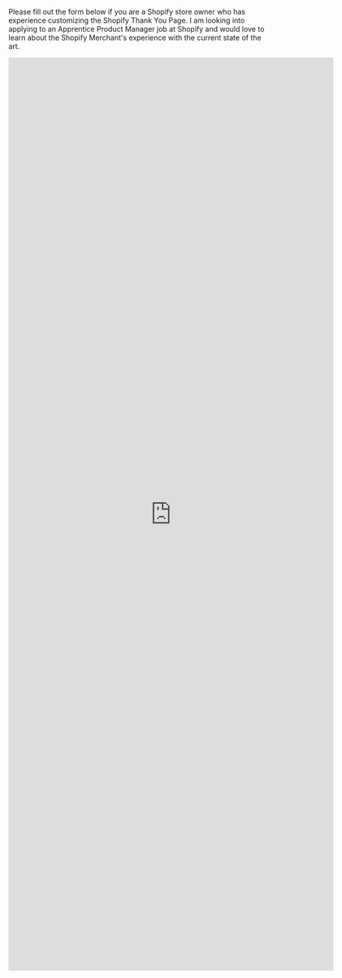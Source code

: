 

Please fill out the form below if you are a Shopify store owner who has experience customizing the Shopify Thank You Page. I am looking into applying to an Apprentice Product Manager job at Shopify and would love to learn about the Shopify Merchant's experience with the current state of the art.

<iframe src="https://docs.google.com/forms/d/e/1FAIpQLScvXb30RmzYQzgkOI7_qdBfdtjC0cskkl9L3-peU8WveyP41Q/viewform?embedded=true" width="640" height="1797" frameborder="0" marginheight="0" marginwidth="0">Loading…</iframe>
